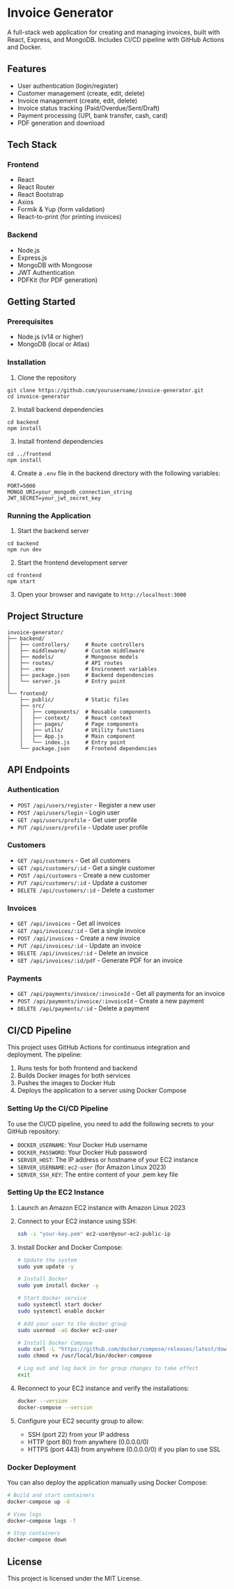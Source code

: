# Invoice Generator

A full-stack web application for creating and managing invoices, built with React, Express, and MongoDB. Includes CI/CD pipeline with GitHub Actions and Docker.

## Features

- User authentication (login/register)
- Customer management (create, edit, delete)
- Invoice management (create, edit, delete)
- Invoice status tracking (Paid/Overdue/Sent/Draft)
- Payment processing (UPI, bank transfer, cash, card)
- PDF generation and download

## Tech Stack

### Frontend
- React
- React Router
- React Bootstrap
- Axios
- Formik & Yup (form validation)
- React-to-print (for printing invoices)

### Backend
- Node.js
- Express.js
- MongoDB with Mongoose
- JWT Authentication
- PDFKit (for PDF generation)

## Getting Started

### Prerequisites

- Node.js (v14 or higher)
- MongoDB (local or Atlas)

### Installation

1. Clone the repository
```
git clone https://github.com/yourusername/invoice-generator.git
cd invoice-generator
```

2. Install backend dependencies
```
cd backend
npm install
```

3. Install frontend dependencies
```
cd ../frontend
npm install
```

4. Create a `.env` file in the backend directory with the following variables:
```
PORT=5000
MONGO_URI=your_mongodb_connection_string
JWT_SECRET=your_jwt_secret_key
```

### Running the Application

1. Start the backend server
```
cd backend
npm run dev
```

2. Start the frontend development server
```
cd frontend
npm start
```

3. Open your browser and navigate to `http://localhost:3000`

## Project Structure

```
invoice-generator/
├── backend/
│   ├── controllers/     # Route controllers
│   ├── middleware/      # Custom middleware
│   ├── models/          # Mongoose models
│   ├── routes/          # API routes
│   ├── .env             # Environment variables
│   ├── package.json     # Backend dependencies
│   └── server.js        # Entry point
│
└── frontend/
    ├── public/          # Static files
    ├── src/
    │   ├── components/  # Reusable components
    │   ├── context/     # React context
    │   ├── pages/       # Page components
    │   ├── utils/       # Utility functions
    │   ├── App.js       # Main component
    │   └── index.js     # Entry point
    └── package.json     # Frontend dependencies
```

## API Endpoints

### Authentication
- `POST /api/users/register` - Register a new user
- `POST /api/users/login` - Login user
- `GET /api/users/profile` - Get user profile
- `PUT /api/users/profile` - Update user profile

### Customers
- `GET /api/customers` - Get all customers
- `GET /api/customers/:id` - Get a single customer
- `POST /api/customers` - Create a new customer
- `PUT /api/customers/:id` - Update a customer
- `DELETE /api/customers/:id` - Delete a customer

### Invoices
- `GET /api/invoices` - Get all invoices
- `GET /api/invoices/:id` - Get a single invoice
- `POST /api/invoices` - Create a new invoice
- `PUT /api/invoices/:id` - Update an invoice
- `DELETE /api/invoices/:id` - Delete an invoice
- `GET /api/invoices/:id/pdf` - Generate PDF for an invoice

### Payments
- `GET /api/payments/invoice/:invoiceId` - Get all payments for an invoice
- `POST /api/payments/invoice/:invoiceId` - Create a new payment
- `DELETE /api/payments/:id` - Delete a payment

## CI/CD Pipeline

This project uses GitHub Actions for continuous integration and deployment. The pipeline:

1. Runs tests for both frontend and backend
2. Builds Docker images for both services
3. Pushes the images to Docker Hub
4. Deploys the application to a server using Docker Compose

### Setting Up the CI/CD Pipeline

To use the CI/CD pipeline, you need to add the following secrets to your GitHub repository:

- `DOCKER_USERNAME`: Your Docker Hub username
- `DOCKER_PASSWORD`: Your Docker Hub password
- `SERVER_HOST`: The IP address or hostname of your EC2 instance
- `SERVER_USERNAME`: `ec2-user` (for Amazon Linux 2023)
- `SERVER_SSH_KEY`: The entire content of your .pem key file

### Setting Up the EC2 Instance

1. Launch an Amazon EC2 instance with Amazon Linux 2023
2. Connect to your EC2 instance using SSH:
   ```bash
   ssh -i "your-key.pem" ec2-user@your-ec2-public-ip
   ```

3. Install Docker and Docker Compose:
   ```bash
   # Update the system
   sudo yum update -y

   # Install Docker
   sudo yum install docker -y

   # Start Docker service
   sudo systemctl start docker
   sudo systemctl enable docker

   # Add your user to the docker group
   sudo usermod -aG docker ec2-user

   # Install Docker Compose
   sudo curl -L "https://github.com/docker/compose/releases/latest/download/docker-compose-$(uname -s)-$(uname -m)" -o /usr/local/bin/docker-compose
   sudo chmod +x /usr/local/bin/docker-compose

   # Log out and log back in for group changes to take effect
   exit
   ```

4. Reconnect to your EC2 instance and verify the installations:
   ```bash
   docker --version
   docker-compose --version
   ```

5. Configure your EC2 security group to allow:
   - SSH (port 22) from your IP address
   - HTTP (port 80) from anywhere (0.0.0.0/0)
   - HTTPS (port 443) from anywhere (0.0.0.0/0) if you plan to use SSL

### Docker Deployment

You can also deploy the application manually using Docker Compose:

```bash
# Build and start containers
docker-compose up -d

# View logs
docker-compose logs -f

# Stop containers
docker-compose down
```

## License

This project is licensed under the MIT License.